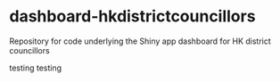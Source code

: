 # dashboard-hkdistrictcouncillors
Repository for code underlying the Shiny app dashboard for HK district councillors


testing testing
